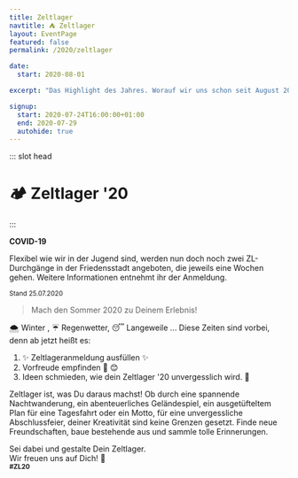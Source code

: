 ```yaml
---
title: Zeltlager
navtitle: ⛺ Zeltlager
layout: EventPage
featured: false
permalink: /2020/zeltlager

date:
  start: 2020-08-01

excerpt: "Das Highlight des Jahres. Worauf wir uns schon seit August 2019 freuen. ⛺"

signup:
  start: 2020-07-24T16:00:00+01:00
  end: 2020-07-29
  autohide: true
---
```


::: slot head

# :camping: Zeltlager '20

:::

<div class="info text">

**COVID-19**

Flexibel wie wir in der Jugend sind, werden nun doch noch zwei ZL-Durchgänge in der Friedensstadt angeboten, die jeweils eine Wochen gehen. Weitere Informationen entnehmt ihr der Anmeldung.

<small>Stand 25.07.2020</small>

</div>

> Mach den Sommer 2020 zu Deinem Erlebnis!

🌨 Winter , ☔ Regenwetter, 😴 Langeweile ... Diese Zeiten sind vorbei,
denn ab jetzt heißt es:

1. ✨ Zeltlageranmeldung ausfüllen ✨
2. Vorfreude empfinden 🥰 😊
3. Ideen schmieden, wie dein Zeltlager '20 unvergesslich wird. 🥳

Zeltlager ist, was Du daraus machst! Ob durch eine spannende Nachtwanderung, ein abenteuerliches Geländespiel, ein ausgetüfteltem Plan für eine Tagesfahrt oder ein Motto, für eine unvergessliche Abschlussfeier, deiner Kreativität sind keine Grenzen gesetzt. Finde neue Freundschaften, baue bestehende aus und sammle tolle Erinnerungen.

Sei dabei und gestalte Dein Zeltlager.<br>
Wir freuen uns auf Dich! 🤗<br>
<small>**\#ZL20**</small>
